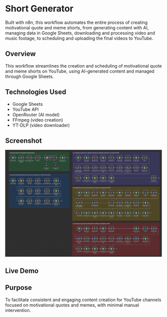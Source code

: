 # Short Generator

Built with n8n, this workflow automates the entire process of creating motivational quote and meme shorts, from generating content with AI, managing data in Google Sheets, downloading and processing video and music footage, to scheduling and uploading the final videos to YouTube.

## Overview

This workflow streamlines the creation and scheduling of motivational quote and meme shorts on YouTube, using AI-generated content and managed through Google Sheets.

## Technologies Used

- Google Sheets
- YouTube API
- OpenRouter (AI model)
- FFmpeg (video creation)
- YT-DLP (video downloader)

## Screenshot

![](n8n_workflow.png)

## Live Demo

## Purpose

To facilitate consistent and engaging content creation for YouTube channels focused on motivational quotes and memes, with minimal manual intervention.

